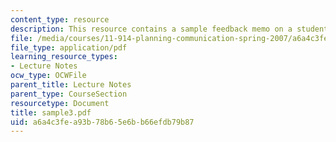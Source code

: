 ```yaml
---
content_type: resource
description: This resource contains a sample feedback memo on a student briefing.
file: /media/courses/11-914-planning-communication-spring-2007/a6a4c3fea93b78b65e6bb66efdb79b87_sample3.pdf
file_type: application/pdf
learning_resource_types:
- Lecture Notes
ocw_type: OCWFile
parent_title: Lecture Notes
parent_type: CourseSection
resourcetype: Document
title: sample3.pdf
uid: a6a4c3fe-a93b-78b6-5e6b-b66efdb79b87
---
```

